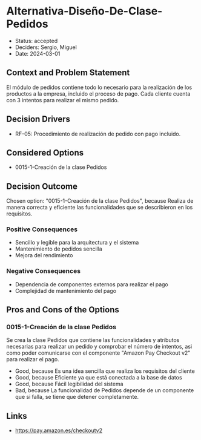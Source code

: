 # Alternativa-Diseño-De-Clase-Pedidos

* Status: accepted
* Deciders: Sergio, Miguel
* Date: 2024-03-01

## Context and Problem Statement

El módulo de pedidos contiene todo lo necesario para la realización de los productos a la empresa, incluido el proceso de pago. Cada cliente cuenta con 3 intentos para realizar el mismo pedido.

## Decision Drivers

* RF-05: Procedimiento de realización de pedido con pago incluido.

## Considered Options

* 0015-1-Creación de la clase Pedidos

## Decision Outcome

Chosen option: "0015-1-Creación de la clase Pedidos", because Realiza de manera correcta y eficiente las funcionalidades que se describieron en los requisitos.

### Positive Consequences

* Sencillo y legible para la arquitectura y el sistema
* Mantenimiento de pedidos sencilla
* Mejora del rendimiento

### Negative Consequences

* Dependencia de componentes externos para realizar el pago
* Complejidad de mantenimiento del pago

## Pros and Cons of the Options

### 0015-1-Creación de la clase Pedidos

Se crea la clase Pedidos que contiene las funcionalidades y atributos necesarias para realizar un pedido y comprobar el número de intentos, asi como poder comunicarse con el componente "Amazon Pay Checkout v2" para realizar el pago.

* Good, because Es una idea sencilla que realiza los requisitos del cliente
* Good, because Eficiente ya que está conectada a la base de datos
* Good, because Fácil legibilidad del sistema
* Bad, because La funcionalidad de Pedidos depende de un componente que si falla, se tiene que detener completamente.

## Links

* https://pay.amazon.es/checkoutv2
